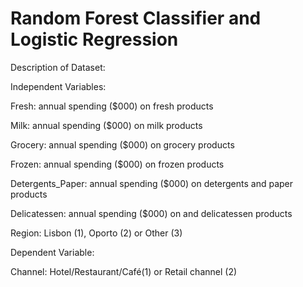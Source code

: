 # Random Forest Classifier and Logistic Regression

Description of Dataset:

Independent Variables:

Fresh: annual spending ($000) on fresh products 

Milk: annual spending ($000) on milk products 

Grocery: annual spending ($000) on grocery products 

Frozen: annual spending ($000) on frozen products 

Detergents_Paper: annual spending ($000) on detergents and paper products 

Delicatessen: annual spending ($000) on and delicatessen products 

Region: Lisbon (1), Oporto (2) or Other (3)



Dependent Variable:

Channel: Hotel/Restaurant/Café(1) or Retail channel (2)
